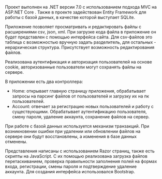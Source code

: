 
Проект выполнен на .NET версии 7.0 с использованием подхода MVC на ASP.NET Core . Также в проекте задействован Entity Framework для работы с базой данных, в качестве которой выступает SQLite. 

Приложение позволяет просматривать и редактировать файлы с расширениями csv, json, xml. При загрузке кода файла в приложение он будет представлен с помощью интерфейса сайта. Для csv-файлов это таблица с возможностью вручную задать разделитель, для остальных - иерархическая структура. Присутствует возможность редактирования файлов. 

Реализована аутентификация и авторизация пользователей на основе cookie, авторизованные пользователи могут сохранять файлы на сервере.

В приложении есть два контроллера:
- Home: открывает главную страницу приложения, обрабатывает запросы на парсинг файлов от пользователей и загрузку их на пк пользователей.
- Account: отвечает за регистрацию новых пользователей и работу с существующими. Обрабатывает аутентификацию пользователя, смену пароля, удаление аккаунта, сохранение файлов на сервер.

При работе с базой данных используется механизм транзакций. При возникновении ошибки при удалении или обновлении файлов на сервере они будут восстановлены, а изменения в базе данных отменены.

Представления написаны с использованием Razor страниц, также есть скрипты на JavaScript. С их помощью реализована загрузка файлов перетаскиванием, проверка правильности заполнения полей на формах входа, регистрации, смены пароля и подтверждение удаление аккаунта. Для создания интерфейса использовался Bootstrap.
